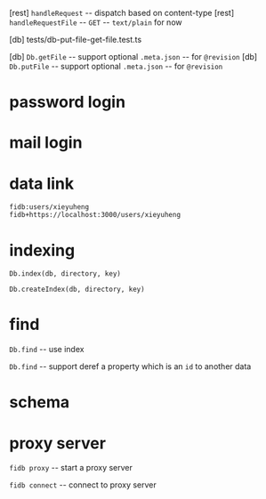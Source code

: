 [rest] `handleRequest` -- dispatch based on content-type
[rest] `handleRequestFile` -- `GET` -- `text/plain` for now

[db] tests/db-put-file-get-file.test.ts

[db] `Db.getFile` -- support optional `.meta.json` -- for `@revision`
[db] `Db.putFile` -- support optional `.meta.json` -- for `@revision`

# password login

# mail login

# data link

```
fidb:users/xieyuheng
fidb+https://localhost:3000/users/xieyuheng
```

# indexing

`Db.index(db, directory, key)`

`Db.createIndex(db, directory, key)`

# find

`Db.find` -- use index

`Db.find` -- support deref a property which is an `id` to another data

# schema

# proxy server

`fidb proxy` -- start a proxy server

`fidb connect` -- connect to proxy server
